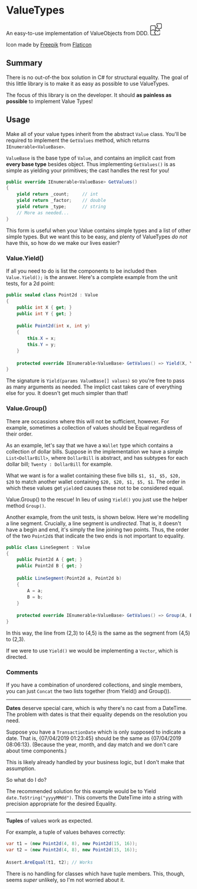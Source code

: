 # ValueTypes
An easy-to-use implementation of ValueObjects from DDD. 
![ValueTypes](./ValueTypes-Small.png)

Icon made by [Freepik]("https://www.flaticon.com/authors/freepik") from [Flaticon]("https://www.flaticon.com/")

## Summary

There is no out-of-the box solution in C# for structural equality.
The goal of this little library is to make it as easy as possible to use
ValueTypes.

The focus of this library is on the developer.
It should **as painless as possible** to implement Value Types!

## Usage

Make all of your value types inherit from the abstract `Value` class.
You'll be required to implement the `GetValues` method, which returns `IEnumerable<ValueBase>`.

`ValueBase` is the base type of `Value`, and contains an implicit cast from **every base type**
besides object.
Thus implementing `GetValues()` is as simple as yielding your primitives;
the cast handles the rest for you!

``` csharp
public override IEnumerable<ValueBase> GetValues()
{
    yield return _count;     // int
    yield return _factor;    // double
    yield return _type;      // string
    // More as needed...
}
```

This form is useful when your Value contains simple types and a list of other simple types.
But we want this to be easy, and plenty of ValueTypes *do not* have this,
so how do we make our lives easier?

### Value.Yield()

If all you need to do is list the components to be included then `Value.Yield();` is the answer.
Here's a complete example from the unit tests, for a 2d point:

``` csharp
public sealed class Point2d : Value
{
    public int X { get; }
    public int Y { get; }

    public Point2d(int x, int y)
    {
        this.X = x;
        this.Y = y;
    }

    protected override IEnumerable<ValueBase> GetValues() => Yield(X, Y);
}
```

The signature is `Yield(params ValueBase[] values)` so you're free to pass as many
arguments as needed. The implict cast takes care of everything else for you.
It doesn't get much simpler than that!

### Value.Group()

There are occassions where this will not be sufficient, however.
For example, sometimes a collection of values should be Equal regardless of their order.

As an example, let's say that we have a `Wallet` type which contains a collection of dollar bills.
Suppose in the implementation we have a simple `List<DollarBill>`,
where `DollarBill` is abstract, and has subtypes for each dollar bill;
`Twenty : DollarBill` for example.

What we want is for a wallet containing these five bills `$1, $1, $5, $20, $20`
to match another wallet containing `$20, $20, $1, $5, $1`.
The order in which these values get `yield`ed causes these not to be considered equal.

Value.Group() to the rescue!
In lieu of using `Yield()` you just use the helper method `Group()`.

Another example, from the unit tests, is shown below.
Here we're modelling a line segment.
Crucially, a line segment is *undirected*.
That is, it doesn't have a begin and end, it's simply the line joining two points.
Thus, the order of the two `Point2d`s that indicate the two ends is not important to equality.

``` csharp
public class LineSegment : Value
{
    public Point2d A { get; }
    public Point2d B { get; }

    public LineSegment(Point2d a, Point2d b)
    {
        A = a;
        B = b;
    }

    protected override IEnumerable<ValueBase> GetValues() => Group(A, B);
}
```

In this way, the line from (2,3) to (4,5) is the same as
the segment from (4,5) to (2,3).

If we were to use `Yield()` we would be implementing a `Vector`, which is directed.

### Comments

If you have a combination of unordered collections, and single members, you can just
`Concat` the two lists together (from Yield() and Group()).

----

**Dates** deserve special care, which is why there's no cast from a DateTime.
The problem with dates is that their equality depends on the resolution you need.

Suppose you have a `TransactionDate` which is only supposed to indicate a date.
That is, {07/04/2019 01:23:45} should be the same as {07/04/2019 08:06:13}.
(Because the year, month, and day match and we don't care about time components.)

This is likely already handled by your business logic, but I don't make that assumption.

So what do I do?

The recommended solution for this example would be to Yield
`date.ToString("yyyyMMdd")`.
This converts the DateTime into a string with precision appropriate for the desired Equality.

----

**Tuples** of values work as expected.

For example, a tuple of values behaves correctly:
``` csharp
var t1 = (new Point2d(4, 8), new Point2d(15, 16));
var t2 = (new Point2d(4, 8), new Point2d(15, 16));

Assert.AreEqual(t1, t2); // Works
```

There is no handling for classes which have tuple members.
This, though, seems *super* unlikely, so I'm not worried about it.